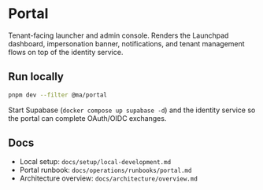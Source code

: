 # Portal

Tenant-facing launcher and admin console. Renders the Launchpad dashboard,
impersonation banner, notifications, and tenant management flows on top of the
identity service.

## Run locally

```bash
pnpm dev --filter @ma/portal
```

Start Supabase (`docker compose up supabase -d`) and the identity service so the
portal can complete OAuth/OIDC exchanges.

## Docs

- Local setup: `docs/setup/local-development.md`
- Portal runbook: `docs/operations/runbooks/portal.md`
- Architecture overview: `docs/architecture/overview.md`
